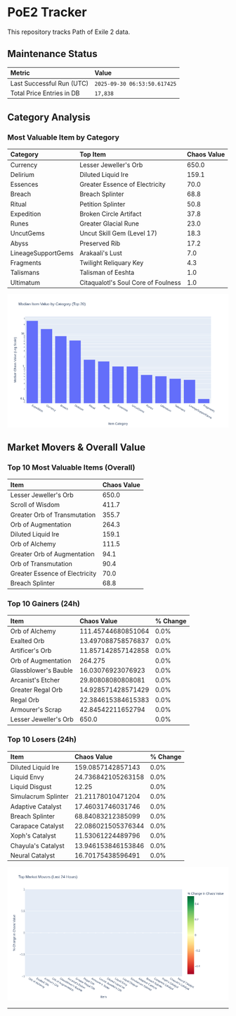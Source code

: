 # PoE2 Tracker

This repository tracks Path of Exile 2 data.

## Maintenance Status

<!-- START_MAINTENANCE -->
| Metric | Value |
|:---|:---|
| Last Successful Run (UTC) | `2025-09-30 06:53:50.617425` |
| Total Price Entries in DB | `17,838` |

<!-- END_MAINTENANCE -->

## Category Analysis

<!-- START_CATEGORY_ANALYSIS -->
### Most Valuable Item by Category
| Category | Top Item | Chaos Value |
| :--- | :--- | :--- |
| Currency | Lesser Jeweller's Orb | 650.0 |
| Delirium | Diluted Liquid Ire | 159.1 |
| Essences | Greater Essence of Electricity | 70.0 |
| Breach | Breach Splinter | 68.8 |
| Ritual | Petition Splinter | 50.8 |
| Expedition | Broken Circle Artifact | 37.8 |
| Runes | Greater Glacial Rune | 23.0 |
| UncutGems | Uncut Skill Gem (Level 17) | 18.3 |
| Abyss | Preserved Rib | 17.2 |
| LineageSupportGems | Arakaali's Lust | 7.0 |
| Fragments | Twilight Reliquary Key | 4.3 |
| Talismans | Talisman of Eeshta | 1.0 |
| Ultimatum | Citaqualotl's Soul Core of Foulness | 1.0 |


![Category Analysis Chart](charts/category_analysis.png)
<!-- END_CATEGORY_ANALYSIS -->

## Market Movers & Overall Value

<!-- START_ANALYSIS -->
### Top 10 Most Valuable Items (Overall)
| Item | Chaos Value |
| :--- | :--- |
| Lesser Jeweller's Orb | 650.0 |
| Scroll of Wisdom | 411.7 |
| Greater Orb of Transmutation | 355.7 |
| Orb of Augmentation | 264.3 |
| Diluted Liquid Ire | 159.1 |
| Orb of Alchemy | 111.5 |
| Greater Orb of Augmentation | 94.1 |
| Orb of Transmutation | 90.4 |
| Greater Essence of Electricity | 70.0 |
| Breach Splinter | 68.8 |

### Top 10 Gainers (24h)
| Item | Chaos Value | % Change |
| :--- | :--- | :--- |
| Orb of Alchemy | 111.45744680851064 | 0.0% |
| Exalted Orb | 13.497088758576837 | 0.0% |
| Artificer's Orb | 11.857142857142858 | 0.0% |
| Orb of Augmentation | 264.275 | 0.0% |
| Glassblower's Bauble | 16.03076923076923 | 0.0% |
| Arcanist's Etcher | 29.80808080808081 | 0.0% |
| Greater Regal Orb | 14.928571428571429 | 0.0% |
| Regal Orb | 22.384615384615383 | 0.0% |
| Armourer's Scrap | 42.84542211652794 | 0.0% |
| Lesser Jeweller's Orb | 650.0 | 0.0% |

### Top 10 Losers (24h)
| Item | Chaos Value | % Change |
| :--- | :--- | :--- |
| Diluted Liquid Ire | 159.0857142857143 | 0.0% |
| Liquid Envy | 24.736842105263158 | 0.0% |
| Liquid Disgust | 12.25 | 0.0% |
| Simulacrum Splinter | 21.21178010471204 | 0.0% |
| Adaptive Catalyst | 17.46031746031746 | 0.0% |
| Breach Splinter | 68.84083212385099 | 0.0% |
| Carapace Catalyst | 22.086021505376344 | 0.0% |
| Xoph's Catalyst | 11.53061224489796 | 0.0% |
| Chayula's Catalyst | 13.946153846153846 | 0.0% |
| Neural Catalyst | 16.70175438596491 | 0.0% |


![Market Movers Chart](charts/market_movers.png)
<!-- END_ANALYSIS -->


---
